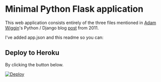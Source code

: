 # Minimal Python Flask application
This web application consists entirely of the three files mentioned in [Adam Wiggin](https://blog.heroku.com/authors/adam-wiggins)'s Python / Django blog [post](https://blog.heroku.com/python_and_django) from 2011.

I've added app.json and this readme so you can:

## Deploy to Heroku
By clicking the button below.

[![Deploy](https://www.herokucdn.com/deploy/button.svg)](https://heroku.com/deploy)